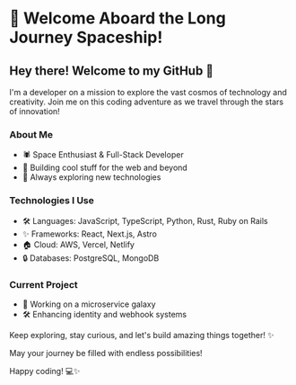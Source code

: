 # 🚀 Welcome Aboard the Long Journey Spaceship!

## Hey there! Welcome to my GitHub 👋

I'm a developer on a mission to explore the vast cosmos of technology and creativity. Join me on this coding adventure as we travel through the stars of innovation!

### About Me
- 🕷 Space Enthusiast & Full-Stack Developer  
- 🔧 Building cool stuff for the web and beyond  
- 🔎 Always exploring new technologies

### Technologies I Use
- 🛠️ Languages: JavaScript, TypeScript, Python, Rust, Ruby on Rails
- ✨ Frameworks: React, Next.js, Astro
- 🏠 Cloud: AWS, Vercel, Netlify
- 🔒 Databases: PostgreSQL, MongoDB

### Current Project
- 🚀 Working on a microservice galaxy
- 🛠️ Enhancing identity and webhook systems

Keep exploring, stay curious, and let's build amazing things together! ✨

May your journey be filled with endless possibilities!

Happy coding! 💻✨
